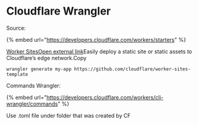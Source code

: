 # Cloudflare Wrangler

Source: 

{% embed url="https://developers.cloudflare.com/workers/starters" %}



[Worker SitesOpen external link](https://github.com/cloudflare/worker-sites-template)Easily deploy a static site or static assets to Cloudflare’s edge network.Copy

```text
wrangler generate my-app https://github.com/cloudflare/worker-sites-template
```





Commands Wrangler:

{% embed url="https://developers.cloudflare.com/workers/cli-wrangler/commands" %}



Use .toml file under folder that was created by CF



